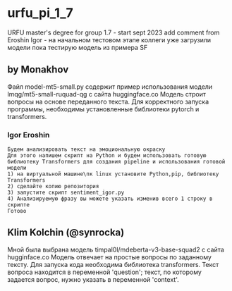 # urfu_pi_1_7
URFU master's degree for group 1.7 - start sept 2023
add comment from Eroshin Igor - на начальном тестовом этапе коллеги уже загрузили модели
				пока тестирую модель из примера SF 

## by Monakhov
Файл model-mt5-small.py содержит пример использования модели lmqg/mt5-small-ruquad-qg с сайта huggingface.co
Модель строит вопросы на основе переданного текста. Для корректного запуска программы, необходимы установленные
библиотеки pytorch и transformers.


### Igor Eroshin 
	Будем анализировать текст на эмоциональную окраску
	Для этого напишем скрипт на Python и будем использовать готовую библиотеку Transformers для создания pipeline и использования готовой модели
	1) на виртуальной машине\пк linux установите Python,pip, библиотеку Transformers
	2) сделайте копию репозитория
	3) запустите скрипт sentiment_igor.py 
	4) Анализируемую фразу вы можете указать изменив всего 1 строку в скрипте
	Готово
## Klim Kolchin (@synrocka)
Мной была выбрана модель timpal0l/mdeberta-v3-base-squad2 с сайта hugginface.co
Модель отвечает на простые вопросы по заданному тексту. Для запуска кода необходима библиотека transformers.
Текст вопроса находится в переменной 'question'; текст, по которому задается вопрос, нужно указать в переменной 'context'.
